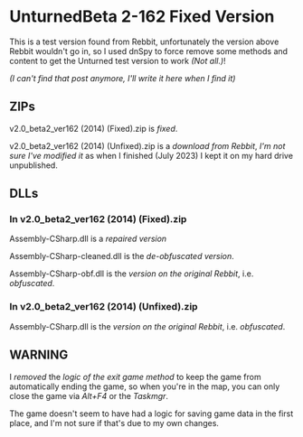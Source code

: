 # UnturnedBeta 2-162 Fixed Version
This is a test version found from Rebbit, unfortunately the version above Rebbit wouldn't go in, so I used dnSpy to force remove some methods and content to get the Unturned test version to work *(Not all.)*!

*(I can't find that post anymore, I'll write it here when I find it)*


## ZIPs

v2.0_beta2_ver162 (2014) (Fixed).zip is *fixed*.

v2.0_beta2_ver162 (2014) (Unfixed).zip is a *download from Rebbit*, *I'm not sure I've modified it* as when I finished (July 2023) I kept it on my hard drive unpublished.

## DLLs

### In v2.0_beta2_ver162 (2014) (Fixed).zip

Assembly-CSharp.dll is a *repaired version*

Assembly-CSharp-cleaned.dll is the *de-obfuscated version*.

Assembly-CSharp-obf.dll is the *version on the original Rebbit*, i.e. *obfuscated*.

### In v2.0_beta2_ver162 (2014) (Unfixed).zip

Assembly-CSharp.dll is the *version on the original Rebbit*, i.e. *obfuscated*.

## WARNING

I *removed* the *logic of the exit game method* to keep the game from automatically ending the game, so when you're in the map, you can only close the game via *Alt+F4* or the *Taskmgr*.

The game doesn't seem to have had a logic for saving game data in the first place, and I'm not sure if that's due to my own changes.
